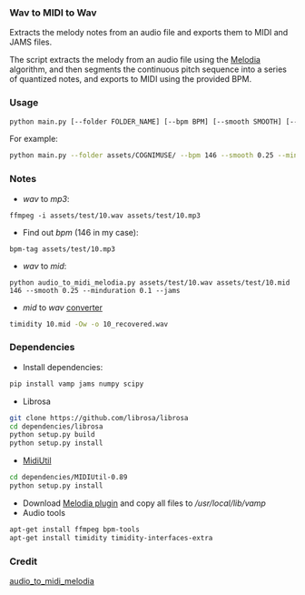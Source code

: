 ### Wav to MIDI to Wav
Extracts the melody notes from an audio file and exports them to MIDI and JAMS files.

The script extracts the melody from an audio file using the [Melodia](http://mtg.upf.edu/technologies/melodia) algorithm, and then segments the continuous pitch sequence into a series of quantized notes, and exports to MIDI using the provided BPM.

### Usage
```bash
python main.py [--folder FOLDER_NAME] [--bpm BPM] [--smooth SMOOTH] [--minduration MINDURATION] [--jams]
```
For example:
```bash
python main.py --folder assets/COGNIMUSE/ --bpm 146 --smooth 0.25 --minduration 0.1 --jams
```

### Notes
* *wav* to *mp3*:
```
ffmpeg -i assets/test/10.wav assets/test/10.mp3
```
* Find out *bpm* (146 in my case):
```
bpm-tag assets/test/10.mp3
```
* *wav* to *mid*:
```
python audio_to_midi_melodia.py assets/test/10.wav assets/test/10.mid 146 --smooth 0.25 --minduration 0.1 --jams
```
* *mid* to *wav* [converter](https://www.zamzar.com/convert/midi-to-wav/)
```bash
timidity 10.mid -Ow -o 10_recovered.wav
```

### Dependencies
* Install dependencies:
```bash
pip install vamp jams numpy scipy
```
* Librosa
```bash
git clone https://github.com/librosa/librosa
cd dependencies/librosa
python setup.py build
python setup.py install
```
* [MidiUtil](https://code.google.com/p/midiutil/)
```bash
cd dependencies/MIDIUtil-0.89
python setup.py install
```
* Download [Melodia plugin](http://mtg.upf.edu/technologies/melodia) and copy all files to */usr/local/lib/vamp*
* Audio tools
```bash
apt-get install ffmpeg bpm-tools
apt-get install timidity timidity-interfaces-extra
```

### Credit
[audio_to_midi_melodia](https://github.com/justinsalamon/audio_to_midi_melodia)
